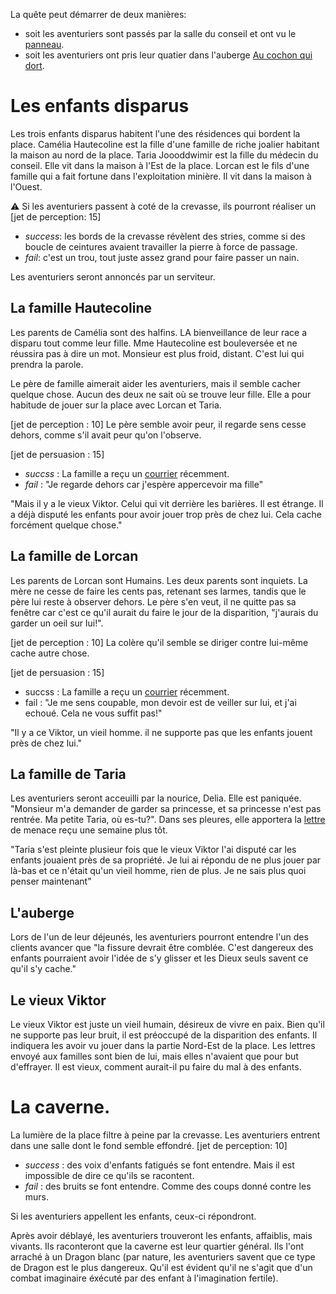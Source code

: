 
La quête peut démarrer de deux manières:
- soit les aventuriers sont passés par la salle du conseil et ont vu le [panneau](../../3-Indices/images/panneau_conseil.png).
- soit les aventuriers ont pris leur quatier dans l'auberge [Au cochon qui dort](../1-Lieux/1-Auberges/Au_cochon_qui_dort.md).


# Les enfants disparus
Les trois enfants disparus habitent l'une des résidences qui bordent la place.
Camélia Hautecoline est la fille d'une famille de riche joalier habitant la maison
au nord de la place.
Taria Joooddwimir est la fille du médecin du conseil. Elle vit dans la maison à 
l'Est de la place.
Lorcan est le fils d'une famille qui a fait fortune dans l'exploitation minière. Il 
vit dans la maison à l'Ouest.

:warning: Si les aventuriers passent à coté de la crevasse, ils pourront réaliser un 
[jet de perception: 15] 
- *success*: les bords de la crevasse révèlent des stries, comme si des boucle de 
ceintures avaient travailler la pierre à force de passage.
- *fail*: c'est un trou, tout juste assez grand pour faire passer un nain.

Les aventuriers seront annoncés par un serviteur.

## La famille Hautecoline
Les parents de Camélia sont des halfins. LA bienveillance de leur race a disparu tout 
comme leur fille. Mme Hautecoline est bouleversée et ne réussira pas à dire un mot.
Monsieur est plus froid, distant. C'est lui qui prendra la parole.

Le père de famille aimerait aider les aventuriers, mais il semble cacher quelque chose.
Aucun des deux ne sait où se trouve leur fille. Elle a pour habitude de jouer sur la 
place avec Lorcan et Taria. 

[jet de perception : 10]
Le père semble avoir peur, il regarde sens cesse dehors, comme s'il avait peur qu'on 
l'observe.

[jet de persuasion : 15]
- *succss* : La famille a reçu un [courrier](../../3-Indices/lettre_menace.md) récemment. 
- *fail* : "Je regarde dehors car j'espère appercevoir ma fille"

"Mais il y a le vieux Viktor. Celui qui vit derrière les barières. Il est étrange. 
Il a déjà disputé les enfants pour avoir jouer trop près de chez lui. Cela cache 
forcément quelque chose."

## La famille de Lorcan
Les parents de Lorcan sont Humains. Les deux parents sont inquiets. La mère ne cesse de 
faire les cents pas, retenant ses larmes, tandis que le père lui reste à observer dehors.
Le père s'en veut, il ne quitte pas sa fenêtre car c'est ce qu'il aurait du faire le jour de la 
disparition, "j'aurais du garder un oeil sur lui!".

[jet de perception : 10]
La colère qu'il semble se diriger contre lui-même cache autre chose.

[jet de persuasion : 15]
- succss : La famille a reçu un [courrier](../../3-Indices/lettre_menace.md) récemment. 
- fail : "Je me sens coupable, mon devoir est de veiller sur lui, et j'ai echoué. Cela ne vous 
suffit pas!"

"Il y a ce Viktor, un vieil homme. il ne supporte pas que les enfants jouent près de chez lui."

## La famille de Taria
Les aventuriers seront acceuilli par la nourice, Delia. Elle est paniquée. "Monsieur m'a demander 
de garder sa princesse, et sa princesse n'est pas rentrée. Ma petite Taria, où es-tu?".
Dans ses pleures, elle apportera la [lettre](../../3-Indices/lettre_menace.md) de menace reçu une semaine plus tôt.

"Taria s'est pleinte plusieur fois que le vieux Viktor l'ai disputé car les enfants jouaient 
près de sa propriété. Je lui ai répondu de ne plus jouer par là-bas et ce n'était qu'un vieil homme, 
rien de plus. Je ne sais plus quoi penser maintenant"


## L'auberge
Lors de l'un de leur déjeunés, les aventuriers pourront entendre l'un des clients avancer que "la fissure 
devrait être comblée. C'est dangereux des enfants pourraient avoir l'idée de s'y glisser et les Dieux seuls 
savent ce qu'il s'y cache." 

## Le vieux Viktor
Le vieux Viktor est juste un vieil humain, désireux de vivre en paix. Bien qu'il ne supporte pas leur bruit,
il est préoccupé de la disparition des enfants. Il indiquera les avoir vu jouer dans la partie Nord-Est de 
la place.
Les lettres envoyé aux familles sont bien de lui, mais elles n'avaient que pour but d'effrayer. Il est vieux, 
comment aurait-il pu faire du mal à des enfants. 


# La caverne.
La lumière de la place filtre à peine par la crevasse. Les aventuriers entrent dans une salle dont le fond 
semble effondré.
[jet de perception: 10]
- *success* : des voix d'enfants fatigués se font entendre. Mais il est impossible de dire ce qu'ils se racontent.
- *fail* : des bruits se font entendre. Comme des coups donné contre les murs.

Si les aventuriers appellent les enfants, ceux-ci répondront. 

Après avoir déblayé, les aventuriers trouveront les enfants, affaiblis, mais vivants.
Ils raconteront que la caverne est leur quartier général. Ils l'ont arraché à un Dragon blanc (par nature, 
les aventuriers savent que ce type de Dragon est le plus dangereux. Qu'il est évident qu'il ne s'agit que d'un 
combat imaginaire éxécuté par des enfant à l'imagination fertile). 

